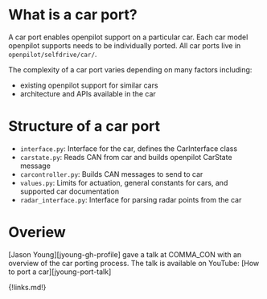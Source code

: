 # What is a car port?

A car port enables openpilot support on a particular car. Each car model openpilot supports needs to be individually ported. All car ports live in `openpilot/selfdrive/car/`.

The complexity of a car port varies depending on many factors including:
* existing openpilot support for similar cars
* architecture and APIs available in the car


# Structure of a car port
* `interface.py`: Interface for the car, defines the CarInterface class
* `carstate.py`: Reads CAN from car and builds openpilot CarState message
* `carcontroller.py`: Builds CAN messages to send to car
* `values.py`: Limits for actuation, general constants for cars, and supported car documentation
* `radar_interface.py`: Interface for parsing radar points from the car


# Overiew

[Jason Young][jyoung-gh-profile] gave a talk at COMMA_CON with an overview of the car porting process. The talk is available on YouTube: [How to port a car][jyoung-port-talk]

{!links.md!}